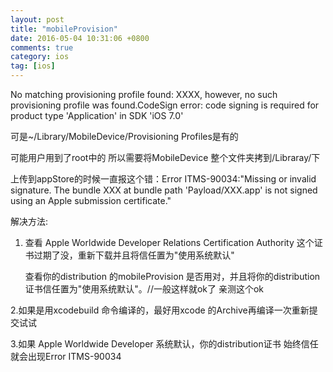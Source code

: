 ```yaml
---
layout: post
title: "mobileProvision"
date: 2016-05-04 10:31:06 +0800
comments: true
category: ios
tag: [ios]
---
```


No matching provisioning profile found: XXXX, however, no such provisioning profile was found.CodeSign error: code signing is required for product type 'Application' in SDK 'iOS 7.0'

可是~/Library/MobileDevice/Provisioning Profiles是有的

可能用户用到了root中的 所以需要将MobileDevice 整个文件夹拷到/Libraray/下


上传到appStore的时候一直报这个错：Error ITMS-90034:"Missing or invalid signature. The bundle XXX at bundle path 'Payload/XXX.app' is not signed using  an Apple submission certificate."

解决方法: 


1. 查看 Apple Worldwide Developer Relations Certification Authority 这个证书过期了没，重新下载并且将信任置为"使用系统默认"

	查看你的distribution 的mobileProvision 是否用对，并且将你的distribution证书信任置为"使用系统默认"。//一般这样就ok了 亲测这个ok


2.如果是用xcodebuild 命令编译的，最好用xcode 的Archive再编译一次重新提交试试 

3.如果 Apple Worldwide Developer  系统默认，你的distribution证书 始终信任 就会出现Error ITMS-90034